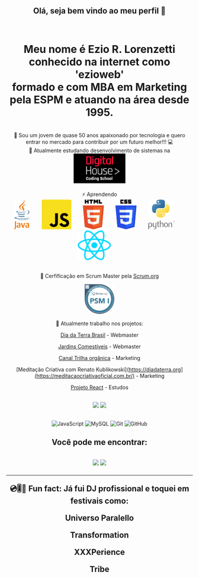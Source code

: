 <div align="center">
<h2>Olá, seja bem vindo ao meu perfil 👋 </h2>  
<br>
<h1>
Meu nome é <strong>Ezio R. Lorenzetti</strong> conhecido na internet como <strong>'ezioweb'</strong> 
<br>   
formado e com MBA em Marketing pela <strong>ESPM</strong> e atuando na área desde 1995.     
</h1>
<br> 
📡 Sou um jovem de quase 50 anos apaixonado por tecnologia e quero entrar no mercado para contribuir por um futuro melhor!!! 💻 
<br>
🌱 Atualmente estudando desenvolvimento de sistemas na
<br> 
  <img height="80em" src="./logo-dh 1.svg"/>
  <br>     
<br>
⚡ Aprendendo    
<br> 
  <img height="80em" src="./java-logo.svg"/>&nbsp;&nbsp;&nbsp;&nbsp;&nbsp;&nbsp;&nbsp;
  <img height="80em" src="./javascript.svg"/>&nbsp;&nbsp;&nbsp;&nbsp;&nbsp;&nbsp;&nbsp;
  <img height="80em" src="./html5.svg"/>&nbsp;&nbsp;&nbsp;&nbsp;&nbsp;&nbsp;&nbsp;
  <img height="80em" src="./css3.svg"/>&nbsp;&nbsp;&nbsp;&nbsp;&nbsp;&nbsp;&nbsp;
  <img height="80em" src="./python.svg"/>&nbsp;&nbsp;&nbsp;&nbsp;&nbsp;&nbsp;&nbsp;
  <img height="80em" src="./react.svg"/>&nbsp;&nbsp;&nbsp;&nbsp;&nbsp;&nbsp;&nbsp;
  <br>    

<br>

📃 Cerfificação em Scrum Master pela [Scrum.org](https://www.scrum.org/)         
    
<img height="80em" src="./psm.svg"/>     

<br>     

🔭 Atualmente trabalho nos projetos:

[Dia da Terra Brasil](https://diadaterra.org) - Webmaster   

[Jardins Comestíveis](https://projetojardinscomestiveis.com.br/) - Webmaster   

[Canal Trilha orgânica](https://www.youtube.com/channel/UCcz5Ubty72K-ExbP62IAJ9w) - Marketing    

[Meditação Criativa com Renato Kublikowski](https://diadaterra.org](https://meditacaocriativaoficial.com.br/) - Marketing 
  
[Projeto React](https://organomax-ezioweb.vercel.app/) - Estudos
<br>
<div>


<!--
**ezioweb/ezioweb** is a ✨ _special_ ✨ repository because its `README.md` (this file) appears on your GitHub profile.

Here are some ideas to get you started:

- 🔭 I’m currently working on ...


- 👯 I’m looking to collaborate on ...
- 🤔 I’m looking for help with ...
- 💬 Ask me about ...
- 📫 How to reach me: ...
- 😄 Pronouns: ...
- ⚡ Fun fact: ...
-->


<br>
<!-- GITHUB STATUS -->
<div align="center">
  <img height="180em" src="https://github-readme-stats.vercel.app/api?username=ezioweb&show_icons=true&theme=dark&include_all_commits=true&count_private=true"/>
  <img height="180em" src="https://github-readme-stats.vercel.app/api/top-langs/?username=ezioweb&layout=compact&langs_count=10&theme=dark"/>

  <!-- TEMAS: dark, radical, merko, gruvbox, tokyonight, onedark, cobalt, synthwave, highcontrast, dracula -->
</div>

<br>

<!-- TECNOLOGIAS -->
<div align="center">

![JavaScript](https://img.shields.io/badge/-JavaScript-black?style=flat-square&logo=javascript)
![MySQL](https://img.shields.io/badge/-MySQL-black?style=flat-square&logo=mysql)
![Git](https://img.shields.io/badge/-Git-black?style=flat-square&logo=git)
![GitHub](https://img.shields.io/badge/-GitHub-181717?style=flat-square&logo=github)

</div>

<!-- REDES SOCIAIS -->
<div align="center">
<h2>Você pode me encontrar:<h2>
  <a href="https://instagram.com/ezioweb" target="_blank"><img src="https://img.shields.io/badge/-Instagram-%23E4405F?style=for-the-badge&logo=instagram&logoColor=white" target="_blank"></a>
  <a href="https://www.linkedin.com/in/eziolorenzetti/" target="_blank"><img src="https://img.shields.io/badge/-LinkedIn-%230077B5?style=for-the-badge&logo=linkedin&logoColor=white" target="_blank"></a>  

<br>
<hr>
💿🎚📀 Fun fact: Já fui DJ profissional e toquei em festivais como:       

Universo Paralello    

Transformation    

XXXPerience     

Tribe
<br>
</div>
